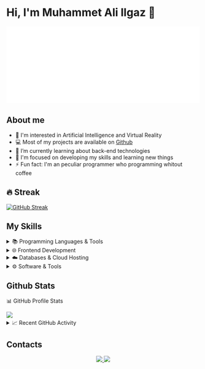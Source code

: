 # Hi, I'm Muhammet Ali Ilgaz 👋
<img src="presentation.svg" width="800" height="200" alt="Presentation">

## About me
- 👀 I'm interested in Artificial Intelligence and Virtual Reality
- 💻 Most of my projects are available on [Github](https://github.com/LucasHenrique-dev?tab=repositories)
- 🌱 I’m currently learning about back-end technologies
- 🎯 I'm focused on developing my skills and learning new things
- ⚡ Fun fact: I'm an peculiar programmer who programming whitout coffee
## 🔥 Streak
[![GitHub Streak](https://github-readme-streak-stats.herokuapp.com?user=ilgazali&theme=gotham&date_format=M%20j%5B%2C%20Y%5D)](https://git.io/streak-stats)
## My Skills
<details>
    <summary>📚 Programming Languages & Tools</summary>
    <img height="100px" width="100px" src="https://cdn.jsdelivr.net/gh/devicons/devicon/icons/c/c-original.svg" />
    <img height="100px" width="100px" src="https://github.com/devicons/devicon/blob/v2.15.1/icons/android/android-original-wordmark.svg" />
    <img height="100px" width="100px" src="https://cdn.jsdelivr.net/gh/devicons/devicon/icons/java/java-original-wordmark.svg" />
    <img height="100px" width="100px" src="https://cdn.jsdelivr.net/gh/devicons/devicon/icons/javascript/javascript-original.svg" />
    <img height="100px" width="100px" src="https://cdn.jsdelivr.net/gh/devicons/devicon/icons/python/python-original-wordmark.svg" />
</details>
<details>
    <summary>🌐 Frontend Development</summary> <br>
    <img src="https://img.shields.io/badge/HTML5-E34F26?style=for-the-badge&logo=html5&logoColor=white" />
    <img src="https://img.shields.io/badge/CSS3-1572B6?style=for-the-badge&logo=css3&logoColor=white" />
</details>
<details>
    <summary>☁️ Databases & Cloud Hosting</summary> <br>
    <img src="https://img.shields.io/badge/mysql-%2300f.svg?style=for-the-badge&logo=mysql&logoColor=white" />
    <img src="https://img.shields.io/badge/vercel-%23000000.svg?style=for-the-badge&logo=vercel&logoColor=white" />
    <img src="https://img.shields.io/badge/-GitHub%20Pages-222222?logo=github&style=for-the-badge" />
</details>
<details>
    <summary>⚙️ Software & Tools</summary> <br> 
    <img src="https://img.shields.io/badge/Visual%20Studio%20Code-0078d7.svg?style=for-the-badge&logo=visual-studio-code&logoColor=white" />
    <img src="https://img.shields.io/badge/IntelliJIDEA-000000.svg?style=for-the-badge&logo=intellij-idea&logoColor=white" />
    <img src="https://img.shields.io/badge/markdown-%23000000.svg?style=for-the-badge&logo=markdown&logoColor=white" />
    <img src="https://img.shields.io/badge/jupyter-%23FA0F00.svg?style=for-the-badge&logo=jupyter&logoColor=white" />
    <img src="https://img.shields.io/badge/Opera-FF1B2D?style=for-the-badge&logo=Opera&logoColor=white" />
</details>

## Github Stats
  📊 GitHub Profile Stats</summary>
   <div>
     <a href="https://github.com/ilgazali">
     <img height="180em" src="https://github-readme-stats.vercel.app/api?username=ilgazali&show_icons=true&theme=gotham&include_all_commits=true&count_private=true" />
     </a>
   </div>
<details>
    <summary>📈 Recent GitHub Activity</summary>
    <div>
        
   [![Ashutosh's github activity graph](https://github-readme-activity-graph.cyclic.app/graph?username=ilgazali&theme=gotham)](https://github.com/ashutosh00710/github-readme-activity-graph)  
    </div>
</details>

## Contacts
<p align="center">
    <a href="mailto:lucas.hneto@hotmail.com">
        <img src="https://img.shields.io/badge/Microsoft_Outlook-0078D4?style=for-the-badge&logo=microsoft-outlook&logoColor=white" />
    </a>
    <a href="https://www.linkedin.com/in/lucashenrique-santos/">
        <img src="https://img.shields.io/badge/LinkedIn-0077B5?style=for-the-badge&logo=linkedin&logoColor=white" />
    </a>
</p>
<!--
**LucasHenrique-dev/lucashenrique-dev** is a ✨ _special_ ✨ repository because its `README.md` (this file) appears on your GitHub profile.

Here are some ideas to get you started:

- 🔭 I’m currently working on ...
- 🌱 I’m currently learning ...
- 👯 I’m looking to collaborate on ...
- 🤔 I’m looking for help with ...
- 💬 Ask me about ...
- 📫 How to reach me: ...
- 😄 Pronouns: ...
- ⚡ Fun fact: ...
-->
